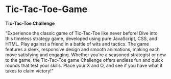 # Tic-Tac-Toe-Game
**Tic-Tac-Toe Challenge**

"Experience the classic game of Tic-Tac-Toe like never before! Dive into this timeless strategy game, developed using pure JavaScript, CSS, and HTML. Play against a friend in a battle of wits and tactics. The game features a sleek, responsive design and smooth animations, making each move satisfying and engaging. Whether you're a seasoned strategist or new to the game, the Tic-Tac-Toe game Challenge offers endless fun and quick rounds that test your skills. Place your X and O, and see if you have what it takes to claim victory!"
